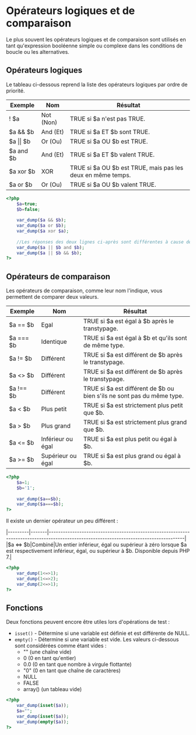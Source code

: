 # Opérateurs logiques et de comparaison

Le plus souvent les opérateurs logiques et de comparaison sont utilisés en tant qu'expression booléenne simple ou complexe dans les conditions de boucle ou les alternatives.

## Opérateurs logiques

Le tableau ci-dessous reprend la liste des opérateurs logiques par ordre de priorité.

|Exemple|Nom|Résultat|
|-------|---|--------|
|! $a|Not (Non)|TRUE si $a n'est pas TRUE.|
|$a && $b|And (Et)|TRUE si $a ET $b sont TRUE.|
|$a \|\| $b|Or (Ou)|TRUE si $a OU $b est TRUE.|
|$a and $b|And (Et)|TRUE si $a ET $b valent TRUE.|
|$a xor $b|XOR|TRUE si $a OU $b est TRUE, mais pas les deux en même temps.|
|$a or $b|Or (Ou)|TRUE si $a OU $b valent TRUE.|

```php runnable
<?php
	$a=true;
	$b=false;
	
	var_dump($a && $b);
	var_dump($a or $b);
	var_dump($a xor $a);
	
	//Les réponses des deux lignes ci-après sont différentes à cause de la priorité des opérateurs.
	var_dump($a || $b and $b);
	var_dump($a || $b && $b);
?>
```

## Opérateurs de comparaison

Les opérateurs de comparaison, comme leur nom l'indique, vous permettent de comparer deux valeurs.

|Exemple|Nom|Résultat|
|-------|---|--------|
|$a == $b|Egal|TRUE si $a est égal à $b après le transtypage.|
|$a === $b|Identique|TRUE si $a est égal à $b et qu'ils sont de même type.|
|$a != $b|Différent|TRUE si $a est différent de $b après le transtypage.|
|$a <> $b|Différent|TRUE si $a est différent de $b après le transtypage.|
|$a !== $b|Différent|TRUE si $a est différent de $b ou bien s'ils ne sont pas du même type.|
|$a < $b|Plus petit|TRUE si $a est strictement plus petit que $b.|
|$a > $b|Plus grand|TRUE si $a est strictement plus grand que $b.|
|$a <= $b|Inférieur ou égal|TRUE si $a est plus petit ou égal à $b.|
|$a >= $b|Supérieur ou égal|TRUE si $a est plus grand ou égal à $b.|

```php runnable
<?php
	$a=1;
	$b='1';
	
	var_dump($a==$b);
	var_dump($a===$b);
?>
```

Il existe un dernier opérateur un peu différent : 

|---------|-------|----------------------------------------------------------------------------------------------------------------------------------------|
|$a <=> $b|Combiné|Un entier inférieur, égal ou supérieur à zéro lorsque $a est respectivement inférieur, égal, ou supérieur à $b. Disponible depuis PHP 7.|

```php runnable
<?php	
	var_dump(1<=>1);
	var_dump(1<=>2);
	var_dump(2<=>1);
?>
```

## Fonctions

Deux fonctions peuvent encore être utiles lors d'opérations de test :
- `isset()` - Détermine si une variable est définie et est différente de NULL.
- `empty()` - Détermine si une variable est vide. Les valeurs ci-dessous sont considérées comme étant vides :
	- "" (une chaîne vide)
	- 0 (0 en tant qu'entier)
	- 0.0 (0 en tant que nombre à virgule flottante)
	- "0" (0 en tant que chaîne de caractères)
	- NULL
	- FALSE
	- array() (un tableau vide)
	
```php runnable
<?php
	var_dump(isset($a));
	$a="";
	var_dump(isset($a));
	var_dump(empty($a));
?>
```
